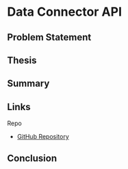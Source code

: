 # Data Connector API

## Problem Statement

## Thesis

## Summary

## Links
Repo
- [GitHub Repository](https://github.com/asg-architects/asg_graphql_api)

## Conclusion